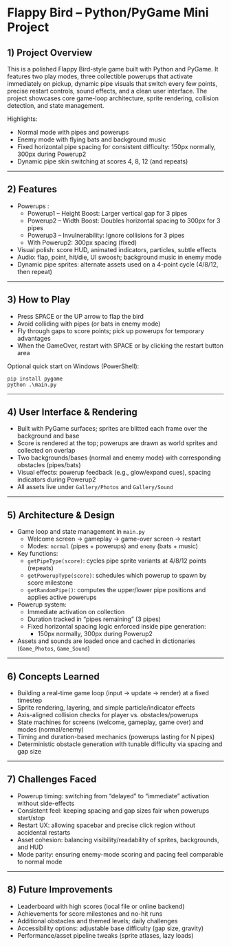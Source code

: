 # Flappy Bird – Python/PyGame Mini Project

## 1) Project Overview
This is a polished Flappy Bird-style game built with Python and PyGame. It features two play modes, three collectible powerups that activate immediately on pickup, dynamic pipe visuals that switch every few points, precise restart controls, sound effects, and a clean user interface. The project showcases core game-loop architecture, sprite rendering, collision detection, and state management.

Highlights:
- Normal mode with pipes and powerups
- Enemy mode with flying bats and background music
- Fixed horizontal pipe spacing for consistent difficulty: 150px normally, 300px during Powerup2
- Dynamic pipe skin switching at scores 4, 8, 12 (and repeats)

---

## 2) Features
- Powerups :
	- Powerup1 – Height Boost: Larger vertical gap for 3 pipes
	- Powerup2 – Width Boost: Doubles horizontal spacing to 300px for 3 pipes
	- Powerup3 – Invulnerability: Ignore collisions for 3 pipes
	- With Powerup2: 300px spacing (fixed)
- Visual polish: score HUD, animated indicators, particles, subtle effects
- Audio: flap, point, hit/die, UI swoosh; background music in enemy mode
- Dynamic pipe sprites: alternate assets used on a 4-point cycle (4/8/12, then repeat)

---

## 3) How to Play
- Press SPACE or the UP arrow to flap the bird
- Avoid colliding with pipes (or bats in enemy mode)
- Fly through gaps to score points; pick up powerups for temporary advantages
- When the GameOver, restart with SPACE or by clicking the restart button area

Optional quick start on Windows (PowerShell):
```pwsh
pip install pygame
python .\main.py
```

---

## 4) User Interface & Rendering
- Built with PyGame surfaces; sprites are blitted each frame over the background and base
- Score is rendered at the top; powerups are drawn as world sprites and collected on overlap
- Two backgrounds/bases (normal and enemy mode) with corresponding obstacles (pipes/bats)
- Visual effects: powerup feedback (e.g., glow/expand cues), spacing indicators during Powerup2
- All assets live under `Gallery/Photos` and `Gallery/Sound`

---

## 5) Architecture & Design
- Game loop and state management in `main.py`
	- Welcome screen → gameplay → game-over screen → restart
	- Modes: `normal` (pipes + powerups) and `enemy` (bats + music)
- Key functions:
	- `getPipeType(score)`: cycles pipe sprite variants at 4/8/12 points (repeats)
	- `getPowerupType(score)`: schedules which powerup to spawn by score milestone
	- `getRandomPipe()`: computes the upper/lower pipe positions and applies active powerups
- Powerup system:
	- Immediate activation on collection
	- Duration tracked in “pipes remaining” (3 pipes)
	- Fixed horizontal spacing logic enforced inside pipe generation:
		- 150px normally, 300px during Powerup2
- Assets and sounds are loaded once and cached in dictionaries (`Game_Photos`, `Game_Sound`)

---

## 6) Concepts Learned
- Building a real-time game loop (input → update → render) at a fixed timestep
- Sprite rendering, layering, and simple particle/indicator effects
- Axis-aligned collision checks for player vs. obstacles/powerups
- State machines for screens (welcome, gameplay, game over) and modes (normal/enemy)
- Timing and duration-based mechanics (powerups lasting for N pipes)
- Deterministic obstacle generation with tunable difficulty via spacing and gap size

---

## 7) Challenges Faced
- Powerup timing: switching from “delayed” to “immediate” activation without side-effects
- Consistent feel: keeping spacing and gap sizes fair when powerups start/stop
- Restart UX: allowing spacebar and precise click region without accidental restarts
- Asset cohesion: balancing visibility/readability of sprites, backgrounds, and HUD
- Mode parity: ensuring enemy-mode scoring and pacing feel comparable to normal mode

---

## 8) Future Improvements
- Leaderboard with high scores (local file or online backend)
- Achievements for score milestones and no-hit runs
- Additional obstacles and themed levels; daily challenges
- Accessibility options: adjustable base difficulty (gap size, gravity)
- Performance/asset pipeline tweaks (sprite atlases, lazy loads)

